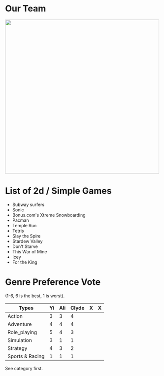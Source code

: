 # Our Team

 <img src="https://i.imgur.com/lnxVVyN.jpeg" width="500" >

# List of 2d / Simple Games

- Subway surfers
- Sonic
- Bonus.com's Xtreme Snowboarding
- Pacman
- Temple Run
- Tetris
- Slay the Spire
- Stardew Valley
- Don't Starve
- This War of Mine
- Icey
- For the King

# Genre Preference Vote
(1-6, 6 is the best, 1 is worst).

| Types           | Yi | Ali | Clyde | X | X |
|-----------------|----|-----|-------|---|---|
| Action          | 3  |  3  |   4   |   |   |
| Adventure       | 4  |  4  |   4   |   |   |
| Role_playing    | 5  |  4  |   3   |   |   |
| Simulation      | 3  |  1  |   1   |   |   |
| Strategy        | 4  |  3  |   2   |   |   |
| Sports & Racing | 1  |  1  |   1   |   |   |

See category first.